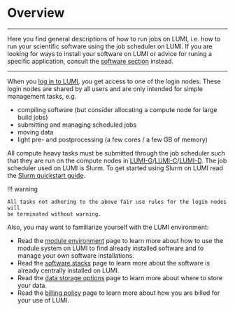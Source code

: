 # Overview

[software-overview]: ../software/index.md
[firststeps-loggingin]: ../firststeps/loggingin.md
[lumi-c]: ../hardware/compute/lumic.md
[lumi-g]: ../hardware/compute/lumig.md
[lumi-d]: ../hardware/compute/lumid.md
[slurm-quickstart]: ../runjobs/scheduled-jobs/slurm-quickstart.md
[module-environment]: ../runjobs/lumi_env/Lmod_modules.md
[software-stacks]: ../runjobs/lumi_env/softwarestacks.md
[data-storage-options]: ../runjobs/lumi_env/storing-data.md
[billing-policy]: ../runjobs/lumi_env/billing.md

---
Here you find general descriptions of how to run jobs on LUMI, i.e. how to run
your scientific software using the job scheduler on LUMI. If you are looking
for ways to install your software on LUMI or advice for runing a specific
application, consult the [software section][software-overview] instead.

---

When you [log in to LUMI][firststeps-loggingin], you get access to one of the
login nodes. These login nodes are shared by all users and are only intended
for simple management tasks, e.g.

- compiling software (but consider allocating a compute node for large build
  jobs)
- submitting and managing scheduled jobs
- moving data
- light pre- and postprocessing (a few cores / a few GB of memory)

All compute heavy tasks must be submitted through the job scheduler such that
they are run on the compute nodes in
[LUMI-G][lumi-g]/[LUMI-C][lumi-c]/[LUMI-D][lumi-d]. The job scheduler used on
LUMI is Slurm. To get started using Slurm on LUMI read the [Slurm quickstart
guide][slurm-quickstart].

!!! warning

    All tasks not adhering to the above fair use rules for the login nodes will
    be terminated without warning.

Also, you may want to familiarize yourself with the LUMI environment:

- Read the [module environment][module-environment] page to learn more about
how to use the module system on LUMI to find already installed software and to
manage your own software installations.
- Read the [software stacks][software-stacks] page to learn more about the
  software is already centrally installed on LUMI.
- Read the [data storage options][data-storage-options] page to learn more
  about where to store your data.
- Read the [billing policy][billing-policy] page to learn more about how you
  are billed for your use of LUMI.

